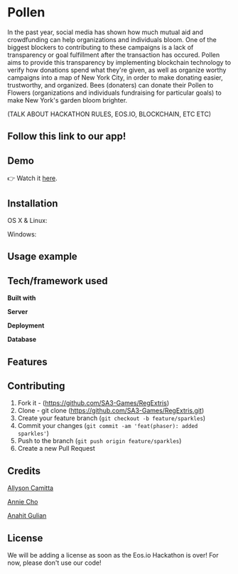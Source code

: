 # Pollen

In the past year, social media has shown how much mutual aid and crowdfunding
can help organizations and individuals bloom. One of the biggest blockers to 
contributing to these campaigns is a lack of transparency or goal fulfillment 
after the transaction has occured. Pollen aims to provide this transparency by 
implementing blockchain technology to verify how donations spend what they're given, 
as well as organize worthy campaigns into a map of New York City, in order to
make donating easier, trustworthy, and organized. Bees (donaters) can donate their
Pollen to Flowers (organizations and individuals fundraising for particular goals)
to make New York's garden bloom brighter. 

(TALK ABOUT HACKATHON RULES, EOS.IO, BLOCKCHAIN, ETC ETC)

## Follow this link to our app!

## Demo

👉 Watch it <a href="">here</a>.
<br>

## Installation

OS X & Linux:

Windows:

## Usage example

## Tech/framework used

<b>Built with</b>

<b>Server</b>

<b>Deployment</b>

<b>Database</b>


## Features

## Contributing

1. Fork it - (<https://github.com/SA3-Games/RegExtris>)
2. Clone - git clone (<https://github.com/SA3-Games/RegExtris.git>)
3. Create your feature branch (`git checkout -b feature/sparkles`)
3. Commit your changes (`git commit -am 'feat(phaser): added sparkles'`)
4. Push to the branch (`git push origin feature/sparkles`)
5. Create a new Pull Request

## Credits

[Allyson Camitta](https://github.com/camitta)

[Annie Cho](https://github.com/skai233)

[Anahit Gulian](https://github.com/sathytrench)


## License

We will be adding a license as soon as the Eos.io Hackathon is over! For now,
please don't use our code!

